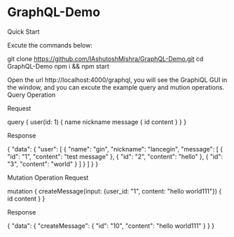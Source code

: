 # GraphQL-Demo

Quick Start

Excute the commands below:

git clone https://github.com/IAshutoshMishra/GraphQL-Demo.git
cd GraphQL-Demo
npm i && npm start

Open the url http://localhost:4000/graphql, you will see the GraphiQL GUI in the window, and you can excute the example query and mution operations.
Query Operation

Request

query {
  user(id: 1) {
    name
    nickname
    message {
      id
      content
    }
  }
}

Response

{
  "data": {
    "user": [
      {
        "name": "gin",
        "nickname": "lancegin",
        "message": [
          {
            "id": "1",
            "content": "test message"
          },
          {
            "id": "2",
            "content": "hello"
          },
          {
            "id": "3",
            "content": "world"
          }
        ]
      }
    ]
  }
}

Mutation Operation
Request

mutation {
  createMessage(input: {user_id: "1", content: "hello world111"}) {
    id
    content
  }
}

Response

{
  "data": {
    "createMessage": {
      "id": "10",
      "content": "hello world111"
    }
  }
}
